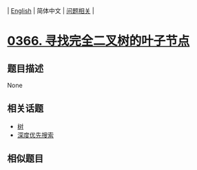
| [English](README_EN.md) | 简体中文 | [问题相关](QUESTION.md) |
# [0366. 寻找完全二叉树的叶子节点](https://leetcode-cn.com/problems/find-leaves-of-binary-tree/)
## 题目描述
None
## 相关话题
- [树](https://leetcode-cn.com/tag/tree)
- [深度优先搜索](https://leetcode-cn.com/tag/depth-first-search)
## 相似题目

